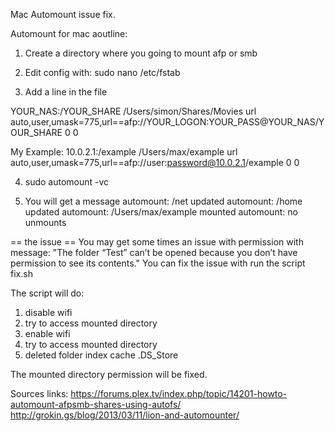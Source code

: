 
Mac Automount issue fix. 

Automount for mac aoutline:

1) Create a directory where you going to mount afp or smb 

2) Edit config with: sudo nano /etc/fstab

3) Add a line in the file 

YOUR_NAS:/YOUR_SHARE /Users/simon/Shares/Movies url auto,user,umask=775,url==afp://YOUR_LOGON:YOUR_PASS@YOUR_NAS/YOUR_SHARE 0 0

My Example:
10.0.2.1:/example /Users/max/example url auto,user,umask=775,url==afp://user:password@10.0.2.1/example 0 0

4) sudo automount -vc

5) You will get a message
automount: /net updated
automount: /home updated
automount: /Users/max/example mounted
automount: no unmounts

== the issue ==
You may get some times an issue with permission with message: 
"The folder “Test” can’t be opened because you don’t have permission to see its contents."
You can fix the issue with run the script fix.sh 

The script will do:
1) disable wifi 
2) try to access mounted directory 
3) enable wifi 
4) try to access mounted directory 
5) deleted folder index cache .DS_Store

The mounted directory permission will be fixed.



Sources links:
https://forums.plex.tv/index.php/topic/14201-howto-automount-afpsmb-shares-using-autofs/
http://grokin.gs/blog/2013/03/11/lion-and-automounter/

